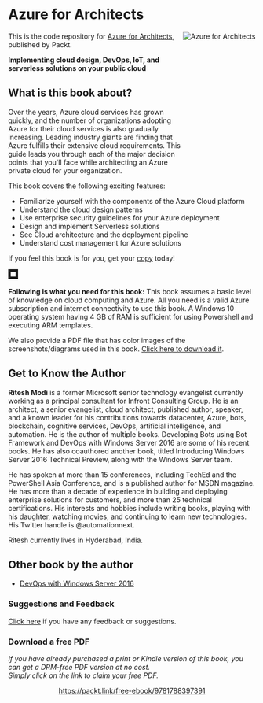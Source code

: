 # Azure for Architects

<a href="https://www.packtpub.com/virtualization-and-cloud/azure-architects?utm_source=github&utm_medium=repository&utm_campaign=9781788397391"><img src="https://packt-type-cloud.s3.amazonaws.com/uploads/sites/1495/2018/06/cover-1.png" alt="Azure for Architects" height="256px" align="right"></a>

This is the code repository for [Azure for Architects](https://www.packtpub.com/virtualization-and-cloud/azure-architects?utm_source=github&utm_medium=repository&utm_campaign=9781788397391), published by Packt.

**Implementing cloud design, DevOps, IoT, and serverless solutions on your public cloud**

## What is this book about?
Over the years, Azure cloud services has grown quickly, and the number of organizations adopting Azure for their cloud services is also gradually increasing. Leading industry giants are finding that Azure fulfills their extensive cloud requirements.
This guide leads you through each of the major decision points that you'll face while architecting an Azure private cloud for your organization.

This book covers the following exciting features:
* Familiarize yourself with the components of the Azure Cloud platform
* Understand the cloud design patterns
* Use enterprise security guidelines for your Azure deployment
* Design and implement Serverless solutions
* See Cloud architecture and the deployment pipeline
* Understand cost management for Azure solutions

If you feel this book is for you, get your [copy](https://www.amazon.com/dp/1788397398) today!

<a href="https://www.packtpub.com/?utm_source=github&utm_medium=banner&utm_campaign=GitHubBanner"><img src="https://raw.githubusercontent.com/PacktPublishing/GitHub/master/GitHub.png" 
alt="https://www.packtpub.com/" border="5" /></a>

**Following is what you need for this book:**
This book assumes a basic level of knowledge on cloud computing and Azure. All you need is a valid Azure subscription and internet connectivity to use this book. A Windows 10 operating system having 4 GB of RAM is sufficient for using Powershell and executing ARM templates.


We also provide a PDF file that has color images of the screenshots/diagrams used in this book. [Click here to download it](https://www.packtpub.com/sites/default/files/downloads/AzureforArchitects_ColorImages.pdf).


## Get to Know the Author
**Ritesh Modi**
is a former Microsoft senior technology evangelist currently working as a principal consultant for Infront Consulting Group. He is an architect, a senior evangelist, cloud architect, published author, speaker, and a known leader for his contributions towards datacenter, Azure, bots, blockchain, cognitive services, DevOps, artificial intelligence, and automation. He is the author of multiple books. Developing Bots using Bot Framework and DevOps with Windows Server 2016 are some of his recent books. He has also coauthored another book, titled Introducing Windows Server 2016 Technical Preview, along with the Windows Server team.

He has spoken at more than 15 conferences, including TechEd and the PowerShell Asia Conference, and is a published author for MSDN magazine. He has more than a decade of experience in building and deploying enterprise solutions for customers, and more than 25 technical certifications. His interests and hobbies include writing books, playing with his daughter, watching movies, and continuing to learn new technologies. His Twitter handle is @automationnext. 

Ritesh currently lives in Hyderabad, India.

## Other book by the author
* [DevOps with Windows Server 2016](https://www.packtpub.com/networking-and-servers/devops-windows-server-2016?utm_source=github&utm_medium=repository&utm_campaign=9781786468550)

### Suggestions and Feedback
[Click here](https://docs.google.com/forms/d/e/1FAIpQLSdy7dATC6QmEL81FIUuymZ0Wy9vH1jHkvpY57OiMeKGqib_Ow/viewform) if you have any feedback or suggestions.
### Download a free PDF

 <i>If you have already purchased a print or Kindle version of this book, you can get a DRM-free PDF version at no cost.<br>Simply click on the link to claim your free PDF.</i>
<p align="center"> <a href="https://packt.link/free-ebook/9781788397391">https://packt.link/free-ebook/9781788397391 </a> </p>